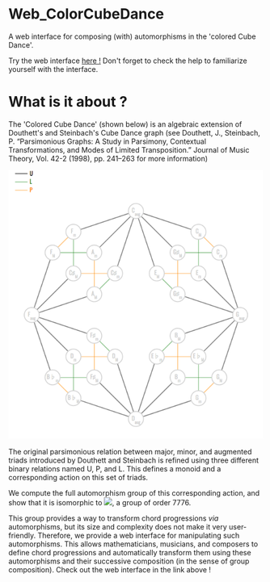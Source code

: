 # Web_ColorCubeDance

A web interface for composing (with) automorphisms in the 'colored Cube Dance'.

Try the web interface [here !](https://alexpof.github.io/Web_ColorCubeDance/)
Don't forget to check the help to familiarize yourself with the interface.

# What is it about ?

The 'Colored Cube Dance' (shown below) is an algebraic extension of Douthett's and Steinbach's Cube Dance graph (see Douthett, J., Steinbach, P. “Parsimonious Graphs: A Study in Parsimony, Contextual Transformations, and Modes of Limited Transposition.” Journal of Music Theory, Vol. 42-2 (1998), pp. 241–263 for more information)

![ColoredCubeDance](colored_cubedance.png)

The original parsimonious relation between major, minor, and augmented triads introduced by Douthett and Steinbach is refined using three different binary relations named U, P, and L. This defines a monoid and a corresponding action on this set of triads.

We compute the full automorphism group of this corresponding action, and show that it is isomorphic to <img src="https://render.githubusercontent.com/render/math?math=({\mathbb{Z}_3}^4 \rtimes D_8) \rtimes (D_6 \times \mathbb{Z}_2)">, a group of order 7776.

This group provides a way to transform chord progressions *via* automorphisms, but its size and complexity does not make it very user-friendly. Therefore, we provide a web interface for manipulating such automorphisms. This allows mathematicians, musicians, and composers to define chord progressions and automatically transform them using these automorphisms and their successive composition (in the sense of group composition). Check out the web interface in the link above !
